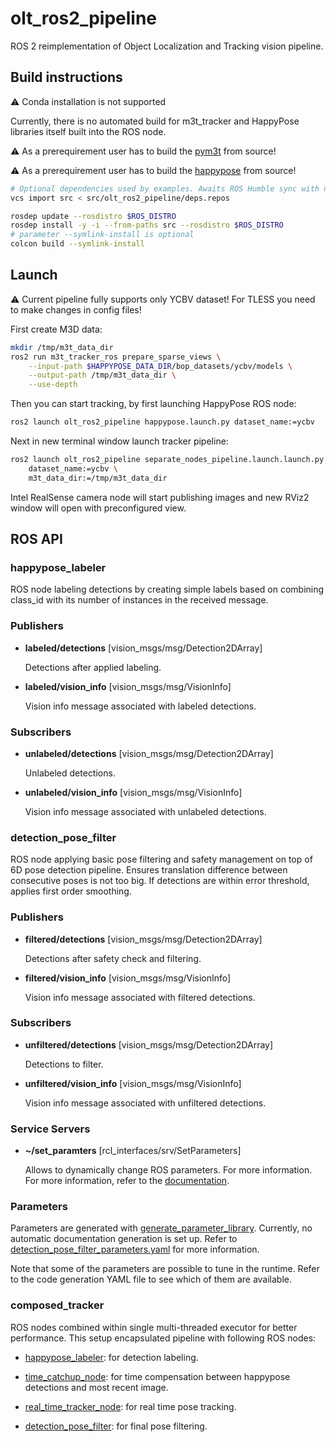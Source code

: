 # olt_ros2_pipeline

ROS 2 reimplementation of Object Localization and Tracking vision pipeline.

## Build instructions

:warning: Conda installation is not supported

Currently, there is no automated build for m3t_tracker and HappyPose libraries itself built into the ROS node.

:warning: As a prerequirement user has to build the [pym3t](https://github.com/agimus-project/pym3t) from source!

:warning: As a prerequirement user has to build the [happypose](https://github.com/agimus-project/happypose) from source!

```bash
# Optional dependencies used by examples. Awaits ROS Humble sync with new features
vcs import src < src/olt_ros2_pipeline/deps.repos

rosdep update --rosdistro $ROS_DISTRO
rosdep install -y -i --from-paths src --rosdistro $ROS_DISTRO
# parameter --symlink-install is optional
colcon build --symlink-install
```

## Launch

:warning: Current pipeline fully supports only YCBV dataset! For TLESS you need to make changes in config files!

First create M3D data:
```bash
mkdir /tmp/m3t_data_dir
ros2 run m3t_tracker_ros prepare_sparse_views \
    --input-path $HAPPYPOSE_DATA_DIR/bop_datasets/ycbv/models \
    --output-path /tmp/m3t_data_dir \
    --use-depth
```

Then you can start tracking, by first launching HappyPose ROS node:
```bash
ros2 launch olt_ros2_pipeline happypose.launch.py dataset_name:=ycbv
```
Next in new terminal window launch tracker pipeline:
```bash
ros2 launch olt_ros2_pipeline separate_nodes_pipeline.launch.launch.py \
    dataset_name:=ycbv \
    m3t_data_dir:=/tmp/m3t_data_dir
```

Intel RealSense camera node will start publishing images and new RViz2 window will open with preconfigured view.

## ROS API

### happypose_labeler

ROS node labeling detections by creating simple labels based on combining class_id with its number of instances in the received message.

### Publishers

- **labeled/detections** [vision_msgs/msg/Detection2DArray]

    Detections after applied labeling.

- **labeled/vision_info** [vision_msgs/msg/VisionInfo]

    Vision info message associated with labeled detections.

### Subscribers

- **unlabeled/detections** [vision_msgs/msg/Detection2DArray]

    Unlabeled detections.

- **unlabeled/vision_info** [vision_msgs/msg/VisionInfo]

    Vision info message associated with unlabeled detections.

### detection_pose_filter

ROS node applying basic pose filtering and safety management on top of 6D pose detection pipeline.
Ensures translation difference between consecutive poses is not too big. If detections are
within error threshold, applies first order smoothing.

### Publishers

- **filtered/detections** [vision_msgs/msg/Detection2DArray]

    Detections after safety check and filtering.

- **filtered/vision_info** [vision_msgs/msg/VisionInfo]

    Vision info message associated with filtered detections.

### Subscribers

- **unfiltered/detections** [vision_msgs/msg/Detection2DArray]

    Detections to filter.

- **unfiltered/vision_info** [vision_msgs/msg/VisionInfo]

    Vision info message associated with unfiltered detections.

### Service Servers

- **~/set_paramters** [rcl_interfaces/srv/SetParameters]

    Allows to dynamically change ROS parameters. For more information. For more information, refer to the [documentation](https://docs.ros.org/en/humble/Tutorials/Beginner-CLI-Tools/Understanding-ROS2-Parameters/Understanding-ROS2-Parameters.html).

### Parameters

Parameters are generated with [generate_parameter_library](https://github.com/PickNikRobotics/generate_parameter_library). Currently, no automatic documentation generation is set up. Refer to [detection_pose_filter_parameters.yaml](./olt_ros2_pipeline/detection_pose_filter_parameters.yaml) for more information.

Note that some of the parameters are possible to tune in the runtime. Refer to the code generation YAML file to see which of them are available.

### composed_tracker

ROS nodes combined within single multi-threaded executor for better performance. This setup
encapsulated pipeline with following ROS nodes:

- [happypose_labeler](./olt_ros2_pipeline/happypose_labeler.py): for detection labeling.

- [time_catchup_node](https://gitlab.laas.fr/kwojciecho/m3t_tracker_ros/-/blob/devel/m3t_tracker_ros/m3t_tracker_ros/time_catchup_node.py?ref_type=heads): for time compensation between happypose detections and most recent image.

- [real_time_tracker_node](https://gitlab.laas.fr/kwojciecho/m3t_tracker_ros/-/blob/devel/m3t_tracker_ros/m3t_tracker_ros/real_time_tracker_node.py?ref_type=heads): for real time pose tracking.

- [detection_pose_filter](./olt_ros2_pipeline/detection_pose_filter.py): for final pose filtering.
